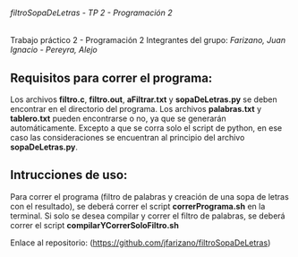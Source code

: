 ###### filtroSopaDeLetras - TP 2 - Programación 2

Trabajo práctico 2 - Programación 2
Integrantes del grupo: *Farizano, Juan Ignacio - Pereyra, Alejo*

## Requisitos para correr el programa:

Los archivos **filtro.c**, **filtro.out**, **aFiltrar.txt** y **sopaDeLetras.py** se deben encontrar en
el directorio del programa.
Los archivos **palabras.txt** y **tablero.txt** pueden encontrarse o no, ya que se generarán automáticamente. Excepto a que se corra solo el script de python, en ese caso las consideraciones se encuentran al principio del archivo **sopaDeLetras.py**.

## Intrucciones de uso:

Para correr el programa (filtro de palabras y creación de una sopa de letras con el resultado), se deberá correr el script **correrPrograma.sh** en la terminal.
Si solo se desea compilar y correr el filtro de palabras, se deberá correr el script **compilarYCorrerSoloFiltro.sh**

Enlace al repositorio: (https://github.com/jfarizano/filtroSopaDeLetras)
